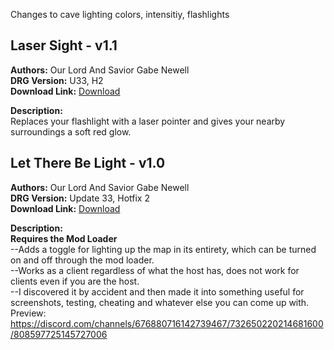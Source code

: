Changes to cave lighting colors, intensitiy, flashlights
<!-- mod list -->

## Laser Sight - v1.1
**Authors:** Our Lord And Savior Gabe Newell  
**DRG Version:** U33, H2  
**Download Link:** [Download](https://github.com/ArcticEcho/DRG-Mods/raw/2edfe7e190d7dd38743031ab2c020fa67e8599a0/Visual/Lighting/Laser%20Sight%20-%20V1.1%20_P.pak)  

**Description:**  
Replaces your flashlight with a laser pointer and gives your nearby surroundings a soft red glow.

## Let There Be Light - v1.0
**Authors:** Our Lord And Savior Gabe Newell  
**DRG Version:** Update 33, Hotfix 2  
**Download Link:** [Download](https://github.com/ArcticEcho/DRG-Mods/raw/c71a2a22861330c4a218872afb0d4f0b7441294f/Visual/Lighting/Let%20There%20Be%20Light%20-%20V1.0%20_P.pak)  

**Description:**  
**Requires the Mod Loader**  
--Adds a toggle for lighting up the map in its entirety, which can be turned on and off through the mod loader.  
--Works as a client regardless of what the host has, does not work for clients even if you are the host.  
--I discovered it by accident and then made it into something useful for screenshots, testing, cheating and whatever else you can come up with.  
Preview: https://discord.com/channels/676880716142739467/732650220214681600/808597725145727006